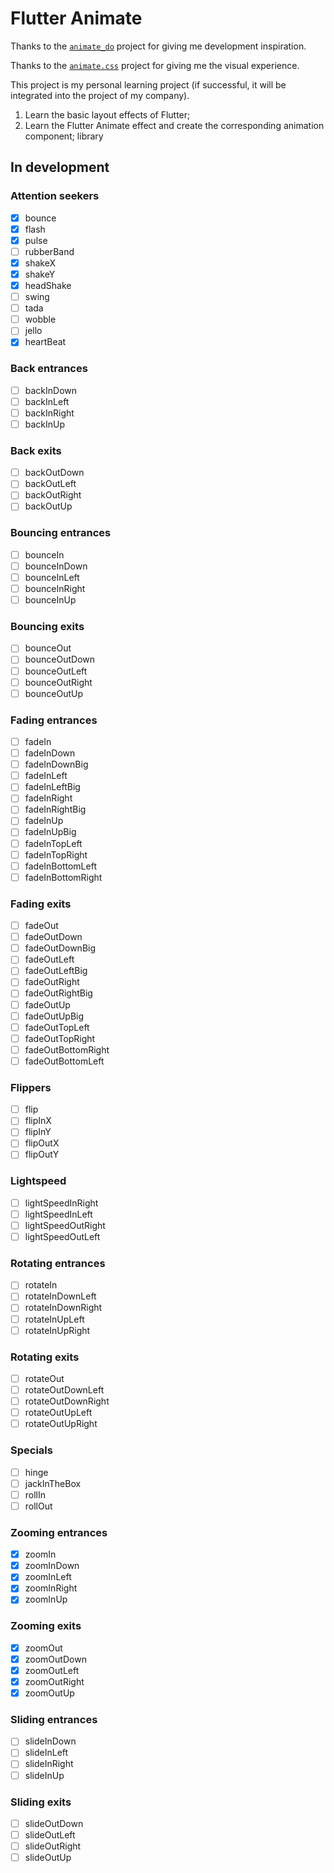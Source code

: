 # Flutter Animate

Thanks to the [`animate_do`](https://github.com/Klerith/animate_do_package) project for giving me development inspiration. 

Thanks to the [`animate.css`](https://github.com/animate-css/animate.css) project for giving me the visual experience.

This project is my personal learning project (if successful, it will be integrated into the project of my company).

1. Learn the basic layout effects of Flutter;
2. Learn the Flutter Animate effect and create the corresponding animation component; library

## In development

### Attention seekers
* [x] bounce
* [x] flash
* [x] pulse
* [ ] rubberBand
* [x] shakeX
* [x] shakeY
* [x] headShake
* [ ] swing
* [ ] tada
* [ ] wobble
* [ ] jello
* [x] heartBeat

### Back entrances
* [ ] backInDown
* [ ] backInLeft
* [ ] backInRight
* [ ] backInUp

### Back exits
* [ ] backOutDown
* [ ] backOutLeft
* [ ] backOutRight
* [ ] backOutUp

### Bouncing entrances
* [ ] bounceIn
* [ ] bounceInDown
* [ ] bounceInLeft
* [ ] bounceInRight
* [ ] bounceInUp

### Bouncing exits
* [ ] bounceOut
* [ ] bounceOutDown
* [ ] bounceOutLeft
* [ ] bounceOutRight
* [ ] bounceOutUp

### Fading entrances
* [ ] fadeIn
* [ ] fadeInDown
* [ ] fadeInDownBig
* [ ] fadeInLeft
* [ ] fadeInLeftBig
* [ ] fadeInRight
* [ ] fadeInRightBig
* [ ] fadeInUp
* [ ] fadeInUpBig
* [ ] fadeInTopLeft
* [ ] fadeInTopRight
* [ ] fadeInBottomLeft
* [ ] fadeInBottomRight

### Fading exits
* [ ] fadeOut
* [ ] fadeOutDown
* [ ] fadeOutDownBig
* [ ] fadeOutLeft
* [ ] fadeOutLeftBig
* [ ] fadeOutRight
* [ ] fadeOutRightBig
* [ ] fadeOutUp
* [ ] fadeOutUpBig
* [ ] fadeOutTopLeft
* [ ] fadeOutTopRight
* [ ] fadeOutBottomRight
* [ ] fadeOutBottomLeft

### Flippers
* [ ] flip
* [ ] flipInX
* [ ] flipInY
* [ ] flipOutX
* [ ] flipOutY

### Lightspeed
* [ ] lightSpeedInRight
* [ ] lightSpeedInLeft
* [ ] lightSpeedOutRight
* [ ] lightSpeedOutLeft

### Rotating entrances
* [ ] rotateIn
* [ ] rotateInDownLeft
* [ ] rotateInDownRight
* [ ] rotateInUpLeft
* [ ] rotateInUpRight

### Rotating exits
* [ ] rotateOut
* [ ] rotateOutDownLeft
* [ ] rotateOutDownRight
* [ ] rotateOutUpLeft
* [ ] rotateOutUpRight

### Specials
* [ ] hinge
* [ ] jackInTheBox
* [ ] rollIn
* [ ] rollOut

### Zooming entrances
* [x] zoomIn
* [x] zoomInDown
* [x] zoomInLeft
* [x] zoomInRight
* [x] zoomInUp

### Zooming exits
* [x] zoomOut
* [x] zoomOutDown
* [x] zoomOutLeft
* [x] zoomOutRight
* [x] zoomOutUp

### Sliding entrances
* [ ] slideInDown
* [ ] slideInLeft
* [ ] slideInRight
* [ ] slideInUp

### Sliding exits
* [ ] slideOutDown
* [ ] slideOutLeft
* [ ] slideOutRight
* [ ] slideOutUp
